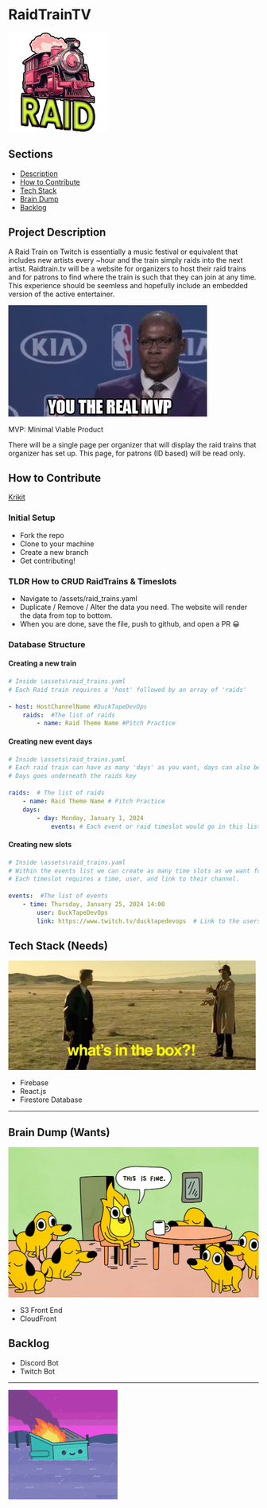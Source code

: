 # RaidTrainTV

![Alt Text](./media/images/RaidTrain.png)

## Sections
- [Description](#project-description)
- [How to Contribute](#how-to-contribute)
- [Tech Stack](#tech-stack-needs)
- [Brain Dump](#brain-dump-wants)
- [Backlog](#backlog)

## Project Description

A Raid Train on Twitch is essentially a music festival or equivalent that includes new artists every ~hour and the train simply raids into the next artist. Raidtrain.tv will be a website for organizers to host their raid trains and for patrons to find where the train is such that they can join at any time. This experience should be seemless and hopefully include an embedded version of the active entertainer.

![Alt Text](./media/images/real-mvp.gif)

MVP: Minimal Viable Product

There will be a single page per organizer that will display the raid trains that organizer has set up. This page, for patrons (ID based) will be read only.


## How to Contribute
[Krikit](https://github.com/DuckTapeDevOps/RaidTrainTV/pull/36)
### Initial Setup

- Fork the repo
- Clone to your machine
- Create a new branch
- Get contributing!

### TLDR How to CRUD RaidTrains & Timeslots
- Navigate to /assets/raid_trains.yaml
- Duplicate / Remove / Alter the data you need. The website will render the data from top to bottom.
- When you are done, save the file, push to github, and open a PR 😀


### Database Structure

#### Creating a new train

``` yaml
# Inside \assets\raid_trains.yaml
# Each Raid train requires a 'host' followed by an array of 'raids'

- host: HostChannelName #DuckTapeDevOps
    raids:  #The list of raids
        - name: Raid Theme Name #Pitch Practice
```

#### Creating new event days

``` yaml
# Inside \assets\raid_trains.yaml
# Each raid train can have as many 'days' as you want, days can also be a 'sub event' within the raid train
# Days goes underneath the raids key

raids:  # The list of raids
    - name: Raid Theme Name # Pitch Practice
    days:
        - day: Monday, January 1, 2024
            events: # Each event or raid timeslot would go in this list
```

#### Creating new slots

``` yaml
# Inside \assets\raid_trains.yaml
# Within the events list we can create as many time slots as we want for that event.
# Each timeslot requires a time, user, and link to their channel.

events:  #The list of events
    - time: Thursday, January 25, 2024 14:00
        user: DuckTapeDevOps
        link: https://www.twitch.tv/ducktapedevops  # Link to the users channel.
```


## Tech Stack (Needs)

![Alt Text](./media/images/surprise-whats-in-the-box.gif)

- Firebase
- React.js
- Firestore Database

------

## Brain Dump (Wants)

![Alt Text](./media/images/ThisIsFine.jpeg)

- S3 Front End
- CloudFront

## Backlog

- Discord Bot
- Twitch Bot

---
![Alt Text](./media/images/dumpsterfire-dumpster.gif)

